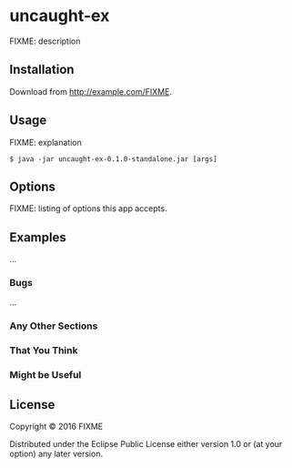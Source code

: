 # uncaught-ex

FIXME: description

## Installation

Download from http://example.com/FIXME.

## Usage

FIXME: explanation

    $ java -jar uncaught-ex-0.1.0-standalone.jar [args]

## Options

FIXME: listing of options this app accepts.

## Examples

...

### Bugs

...

### Any Other Sections
### That You Think
### Might be Useful

## License

Copyright © 2016 FIXME

Distributed under the Eclipse Public License either version 1.0 or (at
your option) any later version.
